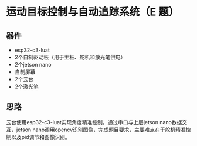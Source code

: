 # 运动目标控制与自动追踪系统（E 题）

## 器件

- esp32-c3-luat
- 2个自制驱动板（用于主板、舵机和激光笔供电）
- 2个jetson nano
- 自制屏幕
- 2个云台
- 2个激光笔

## 思路

云台使用esp32-c3-luat实现角度精准控制，通过串口与上层jetson nano数据交互，jetson nano调用opencv识别图像，完成题目要求，主要难点在于舵机精准控制以及pid调节和图像识别。

